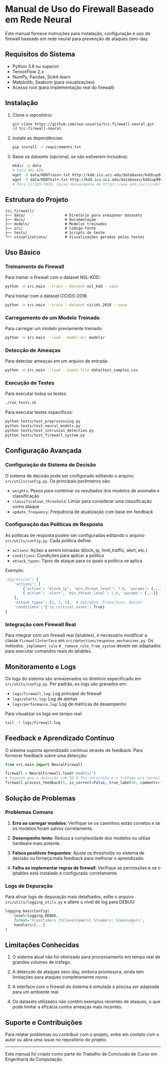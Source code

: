 # Manual de Uso do Firewall Baseado em Rede Neural

Este manual fornece instruções para instalação, configuração e uso do firewall baseado em rede neural para prevenção de ataques zero-day.

## Requisitos do Sistema

- Python 3.8 ou superior
- TensorFlow 2.x
- NumPy, Pandas, Scikit-learn
- Matplotlib, Seaborn (para visualizações)
- Acesso root (para implementação real do firewall)

## Instalação

1. Clone o repositório:
   ```bash
   git clone https://github.com/seu-usuario/tcc-firewall-neural.git
   cd tcc-firewall-neural
   ```

2. Instale as dependências:
   ```bash
   pip install -r requirements.txt
   ```

3. Baixe os datasets (opcional, se não estiverem incluídos):
   ```bash
   mkdir -p data
   # Para NSL-KDD
   wget -O data/KDDTrain+.txt http://kdd.ics.uci.edu/databases/kddcup99/kddcup.data_10_percent.gz
   wget -O data/KDDTest+.txt http://kdd.ics.uci.edu/databases/kddcup99/corrected.gz
   # Para CICIDS-2018, baixe manualmente de https://www.unb.ca/cic/datasets/ids-2018.html
   ```

## Estrutura do Projeto

```
tcc_firewall/
├── data/                  # Diretório para armazenar datasets
├── docs/                  # Documentação
├── models/                # Modelos treinados
├── src/                   # Código-fonte
├── tests/                 # Scripts de teste
└── visualizations/        # Visualizações geradas pelos testes
```

## Uso Básico

### Treinamento do Firewall

Para treinar o firewall com o dataset NSL-KDD:

```bash
python -m src.main --train --dataset nsl_kdd --save
```

Para treinar com o dataset CICIDS-2018:

```bash
python -m src.main --train --dataset cicids_2018 --save
```

### Carregamento de um Modelo Treinado

Para carregar um modelo previamente treinado:

```bash
python -m src.main --load --model-dir models/
```

### Detecção de Ameaças

Para detectar ameaças em um arquivo de entrada:

```bash
python -m src.main --load --input-file data/test_samples.csv
```

### Execução de Testes

Para executar todos os testes:

```bash
./run_tests.sh
```

Para executar testes específicos:

```bash
python tests/test_preprocessing.py
python tests/test_neural_models.py
python tests/test_intrusion_detection.py
python tests/test_firewall_system.py
```

## Configuração Avançada

### Configuração do Sistema de Decisão

O sistema de decisão pode ser configurado editando o arquivo `src/utils/config.py`. Os principais parâmetros são:

- `weights`: Pesos para combinar os resultados dos modelos de anomalia e classificação
- `classification_threshold`: Limiar para considerar uma classificação como ataque
- `update_frequency`: Frequência de atualização com base em feedback

### Configuração das Políticas de Resposta

As políticas de resposta podem ser configuradas editando o arquivo `src/utils/config.py`. Cada política define:

- `actions`: Ações a serem tomadas (block_ip, limit_traffic, alert, etc.)
- `conditions`: Condições para aplicar a política
- `attack_types`: Tipos de ataque para os quais a política se aplica

Exemplo:
```python
'aggressive': {
    'actions': [
        {'action': 'block_ip', 'min_threat_level': 7.0, 'params': {...}},
        {'action': 'alert', 'min_threat_level': 5.0, 'params': {...}}
    ],
    'attack_types': [1, 2, 5],  # DoS/DDoS, Probe/Scan, Botnet
    'conditions': {'is_critical_asset': True}
}
```

### Integração com Firewall Real

Para integrar com um firewall real (iptables), é necessário modificar a classe `FirewallInterface` em `src/detection/response_mechanisms.py`. Os métodos `_implement_rule` e `_remove_rule_from_system` devem ser adaptados para executar comandos reais do iptables.

## Monitoramento e Logs

Os logs do sistema são armazenados no diretório especificado em `src/utils/config.py`. Por padrão, os logs são gravados em:

- `logs/firewall.log`: Log principal do firewall
- `logs/alerts.log`: Log de alertas
- `logs/performance.log`: Log de métricas de desempenho

Para visualizar os logs em tempo real:

```bash
tail -f logs/firewall.log
```

## Feedback e Aprendizado Contínuo

O sistema suporta aprendizado contínuo através de feedback. Para fornecer feedback sobre uma detecção:

```python
from src.main import NeuralFirewall

firewall = NeuralFirewall.load('models/')
# Supondo que a detecção com ID 5 foi incorreta e o tráfego era normal
firewall.process_feedback(5, is_correct=False, true_label=0, comments="Falso positivo")
```

## Solução de Problemas

### Problemas Comuns

1. **Erro ao carregar modelos**: Verifique se os caminhos estão corretos e se os modelos foram salvos corretamente.

2. **Desempenho lento**: Reduza a complexidade dos modelos ou utilize hardware mais potente.

3. **Falsos positivos frequentes**: Ajuste os thresholds no sistema de decisão ou forneça mais feedback para melhorar o aprendizado.

4. **Falha ao implementar regras de firewall**: Verifique as permissões e se o iptables está instalado e configurado corretamente.

### Logs de Depuração

Para ativar logs de depuração mais detalhados, edite o arquivo `src/utils/logging_utils.py` e altere o nível de log para DEBUG:

```python
logging.basicConfig(
    level=logging.DEBUG,
    format='%(asctime)s [%(levelname)s] %(name)s: %(message)s',
    handlers=[...]
)
```

## Limitações Conhecidas

1. O sistema atual não foi otimizado para processamento em tempo real de grandes volumes de tráfego.

2. A detecção de ataques zero-day, embora promissora, ainda tem limitações para ataques completamente novos.

3. A interface com o firewall do sistema é simulada e precisa ser adaptada para um ambiente real.

4. Os datasets utilizados não contêm exemplos recentes de ataques, o que pode limitar a eficácia contra ameaças mais recentes.

## Suporte e Contribuições

Para relatar problemas ou contribuir com o projeto, entre em contato com o autor ou abra uma issue no repositório do projeto.

---

Este manual foi criado como parte do Trabalho de Conclusão de Curso em Engenharia da Computação.
